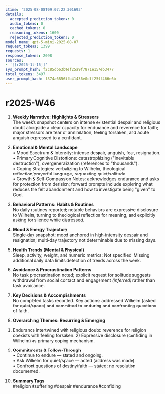 ```yaml
---
ctime: '2025-08-08T09:07:22.301693'
details:
  accepted_prediction_tokens: 0
  audio_tokens: 0
  cached_tokens: 0
  reasoning_tokens: 1600
  rejected_prediction_tokens: 0
model_name: gpt-5-mini-2025-08-07
request_tokens: 1399
requests: 1
response_tokens: 2098
sources:
- '[[r2025-11-15]]'
sys_prompt_hash: f2c85db63b8ef25a9f7871e157eb3477
total_tokens: 3497
user_prompt_hash: f374a68565fb41436e0dff250f466e6b
---
```

# r2025-W46

1. **Weekly Narrative: Highlights & Stressors**  
The week’s snapshot centers on intense existential despair and religious doubt alongside a clear capacity for endurance and reverence for faith; major stressors are fear of annihilation, feeling forsaken, and acute anguish expressed to a confidant.

2. **Emotional & Mental Landscape**  
• Mood Spectrum & Intensity: intense despair, anguish, fear, resignation.  
• Primary Cognitive Distortions: catastrophizing ("inevitable destruction"), overgeneralization (references to "thousands").  
• Coping Strategies: verbalizing to Wilhelm, theological reflection/prayerful language, requesting quiet/solitude.  
• Growth & Self‑Compassion Notes: acknowledges endurance and asks for protection from derision; forward prompts include exploring what reduces the felt abandonment and how to investigate being "given" to God.

3. **Behavioral Patterns: Habits & Routines**  
No daily routines reported; notable behaviors are expressive disclosure to Wilhelm, turning to theological reflection for meaning, and explicitly asking for silence while distressed.

4. **Mood & Energy Trajectory**  
Single‑day snapshot: mood anchored in high‑intensity despair and resignation; multi‑day trajectory not determinable due to missing days.

5. **Health Trends (Mental & Physical)**  
Sleep, activity, weight, and numeric metrics: Not specified. Missing additional daily data limits detection of trends across the week.

6. **Avoidance & Procrastination Patterns**  
No task procrastination noted; explicit request for solitude suggests withdrawal from social contact and engagement *(inferred)* rather than task avoidance.

7. **Key Decisions & Accomplishments**  
No completed tasks recorded. Key actions: addressed Wilhelm (asked for quiet/space) and committed to enduring and confronting questions of faith.

8. **Overarching Themes: Recurring & Emerging**  
1) Endurance intertwined with religious doubt: reverence for religion coexists with feeling forsaken. 2) Expressive disclosure (confiding in Wilhelm) as primary coping mechanism.

9. **Commitments & Follow‑Through**  
• Continue to endure — stated and ongoing.  
• Ask Wilhelm for quiet/space — acted (address was made).  
• Confront questions of destiny/faith — stated; no resolution documented.

10. **Summary Tags**  
#religion #suffering #despair #endurance #confiding